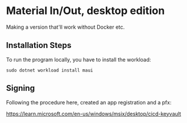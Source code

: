 # Material In/Out, desktop edition
Making a version that'll work without Docker etc.

## Installation Steps
To run the program locally, you have to install the workload:

    sudo dotnet workload install maui

## Signing
Following the procedure here, created an app registration and a pfx:

https://learn.microsoft.com/en-us/windows/msix/desktop/cicd-keyvault

